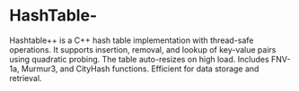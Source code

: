 # HashTable-
Hashtable++ is a C++ hash table implementation with thread-safe operations. It supports insertion, removal, and lookup of key-value pairs using quadratic probing. The table auto-resizes on high load. Includes FNV-1a, Murmur3, and CityHash functions. Efficient for data storage and retrieval.
